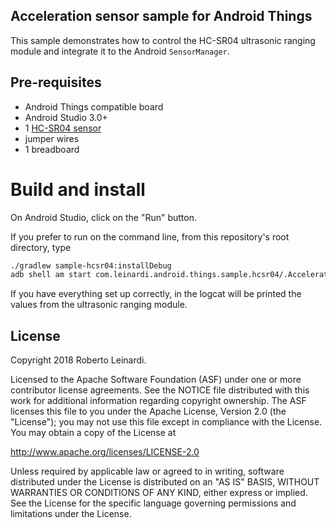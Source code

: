 ## Acceleration sensor sample for Android Things

This sample demonstrates how to control the HC-SR04 ultrasonic ranging module
and integrate it to the Android `SensorManager`.
                                                           


## Pre-requisites

- Android Things compatible board
- Android Studio 3.0+
- 1 [HC-SR04 sensor](http://www.elecfreaks.com/store/hcsr04-ultrasonic-sensor-distance-measuring-module-ultra01-p-91.html)
- jumper wires
- 1 breadboard


# Build and install

On Android Studio, click on the "Run" button.

If you prefer to run on the command line, from this repository's root directory, type

```bash
./gradlew sample-hcsr04:installDebug
adb shell am start com.leinardi.android.things.sample.hcsr04/.AccelerationActivity
```

If you have everything set up correctly, in the logcat will be printed the values
from the ultrasonic ranging module.


## License

Copyright 2018 Roberto Leinardi.

Licensed to the Apache Software Foundation (ASF) under one or more contributor
license agreements.  See the NOTICE file distributed with this work for
additional information regarding copyright ownership.  The ASF licenses this
file to you under the Apache License, Version 2.0 (the "License"); you may not
use this file except in compliance with the License.  You may obtain a copy of
the License at

  http://www.apache.org/licenses/LICENSE-2.0

Unless required by applicable law or agreed to in writing, software
distributed under the License is distributed on an "AS IS" BASIS, WITHOUT
WARRANTIES OR CONDITIONS OF ANY KIND, either express or implied.  See the
License for the specific language governing permissions and limitations under
the License.
